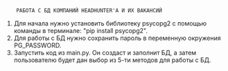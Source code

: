         РАБОТА С БД КОМПАНИЙ HEADHUNTER'A И ИХ ВАКАНСИЙ

1. Для начала нужно установить библиотеку psycopg2 с помощью команды в терминале: "pip install psycopg2".
2. Для работы с БД нужно сохранить пароль в переменную окружения PG_PASSWORD.
3. Запустить код из main.py. Он создаст и заполнит БД, а затем пользователю будет дан выбор из 5-ти методов для работы с БД.
